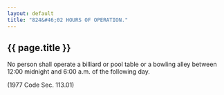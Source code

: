```yaml
---
layout: default 
title: "824&#46;02 HOURS OF OPERATION."
---
```


{{ page.title }}
----------------

No person shall operate a billiard or pool table or a bowling alley
between 12:00 midnight and 6:00 a.m. of the following day.

(1977 Code Sec. 113.01)
